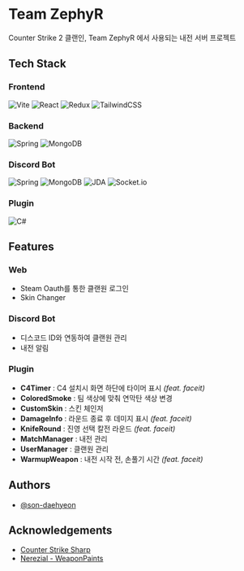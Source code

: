 
# Team ZephyR

Counter Strike 2 클랜인, Team ZephyR 에서 사용되는 내전 서버 프로젝트


## Tech Stack

### Frontend
![Vite](https://img.shields.io/badge/vite-%23646CFF.svg?style=for-the-badge&logo=vite&logoColor=white)
![React](https://img.shields.io/badge/react-%2320232a.svg?style=for-the-badge&logo=react&logoColor=%2361DAFB)
![Redux](https://img.shields.io/badge/redux-%23593d88.svg?style=for-the-badge&logo=redux&logoColor=white)
![TailwindCSS](https://img.shields.io/badge/tailwindcss-%2338B2AC.svg?style=for-the-badge&logo=tailwind-css&logoColor=white)

### Backend

![Spring](https://img.shields.io/badge/Spring%20Boot-6DB33F.svg?style=for-the-badge&logo=springboot&logoColor=white)
![MongoDB](https://img.shields.io/badge/MongoDB-%234ea94b.svg?style=for-the-badge&logo=mongodb&logoColor=white)

### Discord Bot

![Spring](https://img.shields.io/badge/Spring%20Boot-6DB33F.svg?style=for-the-badge&logo=springboot&logoColor=white)
![MongoDB](https://img.shields.io/badge/MongoDB-4ea94b.svg?style=for-the-badge&logo=mongodb&logoColor=white)
![JDA](https://img.shields.io/badge/JDA-5865F2.svg?style=for-the-badge&logo=discord&logoColor=white)
![Socket.io](https://img.shields.io/badge/Socket.io-010101?style=for-the-badge&logo=socket.io&badgeColor=010101)

### Plugin

![C#](https://img.shields.io/badge/c%23-99CC00.svg?style=for-the-badge&logo=sharp&logoColor=white)

## Features

### Web

- Steam Oauth를 통한 클랜원 로그인
- Skin Changer

### Discord Bot

- 디스코드 ID와 연동하여 클랜원 관리
- 내전 알림

### Plugin

- **C4Timer** : C4 설치시 화면 하단에 타이머 표시 *(feat. faceit)*
- **ColoredSmoke** : 팀 색상에 맞춰 연막탄 색상 변경
- **CustomSkin** : 스킨 체인저
- **DamageInfo** : 라운드 종료 후 데미지 표시 *(feat. faceit)*
- **KnifeRound** : 진영 선택 칼전 라운드 *(feat. faceit)*
- **MatchManager** : 내전 관리
- **UserManager** : 클랜원 관리
- **WarmupWeapon** : 내전 시작 전, 손풀기 시간 *(feat. faceit)*


## Authors

- [@son-daehyeon](https://www.github.com/son-daehyeon)


## Acknowledgements

- [Counter Strike Sharp](https://github.com/roflmuffin/CounterStrikeSharp)
- [Nerezial - WeaponPaints](https://github.com/Nereziel/cs2-WeaponPaints)
